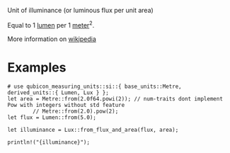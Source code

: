 Unit of illuminance (or luminous flux per unit area)

Equal to 1 [lumen](crate::si::derived_units::Lumen)
per 1 [meter](crate::si::base_units::Metre)<sup>2</sup>.

More information on [wikipedia](https://en.wikipedia.org/wiki/Lux)

# Examples
```
# use qubicon_measuring_units::si::{ base_units::Metre, derived_units::{ Lumen, Lux } };
let area = Metre::from(2.0f64.powi(2)); // num-traits dont implement Pow with integers without std feature
        // Metre::from(2.0).pow(2);
let flux = Lumen::from(5.0);

let illuminance = Lux::from_flux_and_area(flux, area);

println!("{illuminance}");
```